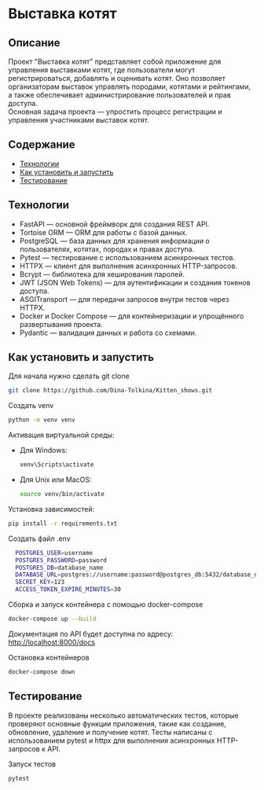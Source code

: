 # Выставка котят
## Описание
Проект "Выставка котят" представляет собой приложение для управления выставками котят, где пользователи могут регистрироваться, добавлять и оценивать котят. Оно позволяет организаторам выставок управлять породами, котятами и рейтингами, а также обеспечивает администрирование пользователей и прав доступа.  
Основная задача проекта — упростить процесс регистрации и управления участниками выставок котят.

## Содержание
- [Технологии](#технологии)
- [Как установить и запустить](#как-установить-и-запустить)
- [Тестирование](#тестирование)

## Технологии
- FastAPI — основной фреймворк для создания REST API.
- Tortoise ORM — ORM для работы с базой данных.
- PostgreSQL — база данных для хранения информации о пользователях, котятах, породах и правах доступа.
- Pytest — тестирование с использованием асинхронных тестов.
- HTTPX — клиент для выполнения асинхронных HTTP-запросов.
- Bcrypt — библиотека для хеширования паролей.
- JWT (JSON Web Tokens) — для аутентификации и создания токенов доступа.
- ASGITransport — для передачи запросов внутри тестов через HTTPX.
- Docker и Docker Compose — для контейнеризации и упрощённого развертывания проекта.
- Pydantic — валидация данных и работа со схемами.

## Как установить и запустить
Для начала нужно сделать git clone
  ```sh
  git clone https://github.com/Dina-Tolkina/Kitten_shows.git
  ```
Создать venv
  ```sh
  python -m venv venv
  ```
Активация виртуальной среды:
- Для Windows:
  ```sh
  venv\Scripts\activate
  ```
- Для Unix или MacOS:
  ```sh
  source venv/bin/activate
  ```
Установка зависимостей:
  ```sh
  pip install -r requirements.txt
  ```
Создать файл .env
  ```sh
    POSTGRES_USER=username
    POSTGRES_PASSWORD=password
    POSTGRES_DB=database_name
    DATABASE_URL=postgres://username:password@postgres_db:5432/database_name
    SECRET_KEY=123
    ACCESS_TOKEN_EXPIRE_MINUTES=30
  ```
Сборка и запуск контейнера с помощью docker-compose
  ```sh
  docker-compose up --build
  ```
Документация по API будет доступна по адресу: [http://localhost:8000/docs](http://localhost:8000/docs)

Остановка контейнеров
  ```sh
  docker-compose down
  ```
## Тестирование
В проекте реализованы несколько автоматических тестов, которые проверяют основные функции приложения, такие как создание, обновление, удаление и получение котят. Тесты написаны с использованием pytest и httpx для выполнения асинхронных HTTP-запросов к API.

Запуск тестов  
  ```sh
  pytest
  ```
